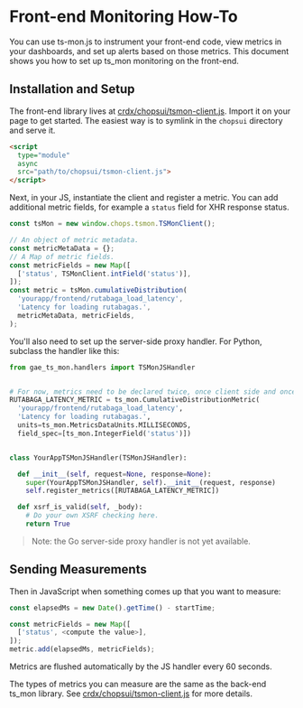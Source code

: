 # Front-end Monitoring How-To

You can use ts-mon.js to instrument your front-end code, view metrics in your
dashboards, and set up alerts based on those metrics. This document shows
you how to set up ts_mon monitoring on the front-end.

## Installation and Setup

The front-end library lives at
[crdx/chopsui/tsmon-client.js](../crdx/chopsui/tsmon-client.js). Import it
on your page to get started. The easiest way is to symlink in the `chopsui`
directory and serve it.

```html
<script
  type="module"
  async
  src="path/to/chopsui/tsmon-client.js">
</script>
```

Next, in your JS, instantiate the client and register a metric. You can add
additional metric fields, for example a `status` field for XHR response status.

```js
const tsMon = new window.chops.tsmon.TSMonClient();

// An object of metric metadata.
const metricMetaData = {};
// A Map of metric fields.
const metricFields = new Map([
  ['status', TSMonClient.intField('status')],
]);
const metric = tsMon.cumulativeDistribution(
  'yourapp/frontend/rutabaga_load_latency',
  'Latency for loading rutabagas.',
  metricMetaData, metricFields,
);
```

You'll also need to set up the server-side proxy handler. For Python, subclass
the handler like this:

```python
from gae_ts_mon.handlers import TSMonJSHandler


# For now, metrics need to be declared twice, once client side and once server side.
RUTABAGA_LATENCY_METRIC = ts_mon.CumulativeDistributionMetric(
  'yourapp/frontend/rutabaga_load_latency',
  'Latency for loading rutabagas.',
  units=ts_mon.MetricsDataUnits.MILLISECONDS,
  field_spec=[ts_mon.IntegerField('status')])


class YourAppTSMonJSHandler(TSMonJSHandler):

  def __init__(self, request=None, response=None):
    super(YourAppTSMonJSHandler, self).__init__(request, response)
    self.register_metrics([RUTABAGA_LATENCY_METRIC])

  def xsrf_is_valid(self, _body):
    # Do your own XSRF checking here.
    return True
```

> Note: the Go server-side proxy handler is not yet available.

## Sending Measurements

Then in JavaScript when something comes up that you want to measure:

```js
const elapsedMs = new Date().getTime() - startTime;

const metricFields = new Map([
  ['status', <compute the value>],
]);
metric.add(elapsedMs, metricFields);
```

Metrics are flushed automatically by the JS handler every 60 seconds.

The types of metrics you can measure are the same as the back-end ts_mon library.
See [crdx/chopsui/tsmon-client.js](../crdx/chopsui/tsmon-client.js) for more
details.
